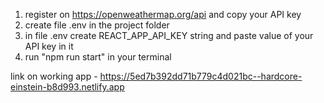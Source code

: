 1) register on https://openweathermap.org/api and copy your API key 
2) create file .env in the project folder
3) in file .env create REACT_APP_API_KEY string and paste value of your API key in it
4) run "npm run start" in your terminal

link on working app - https://5ed7b392dd71b779c4d021bc--hardcore-einstein-b8d993.netlify.app
